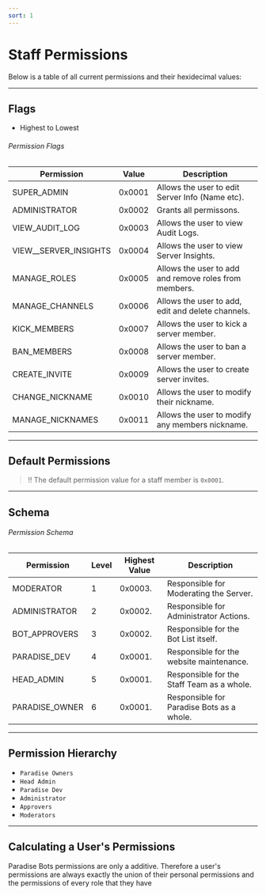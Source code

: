 ```yaml
---
sort: 1
---
```


# Staff Permissions

Below is a table of all current permissions and their hexidecimal values:

---

## Flags
* Highest to Lowest

###### Permission Flags

| Permission                 | Value                  | Description                                                 |
| -------------------------- | ---------------------- | ----------------------------------------------------------- |
| SUPER_ADMIN                | 0x0001                 | Allows the user to edit Server Info (Name etc). |
| ADMINISTRATOR              | 0x0002                 | Grants all permissons. |
| VIEW_AUDIT_LOG             | 0x0003                 | Allows the user to view Audit Logs. |
| VIEW__SERVER_INSIGHTS      | 0x0004                 | Allows the user to view Server Insights. |
| MANAGE_ROLES               | 0x0005                 | Allows the user to add and remove roles from members. |
| MANAGE_CHANNELS            | 0x0006                 | Allows the user to add, edit and delete channels.  |
| KICK_MEMBERS               | 0x0007                 | Allows the user to kick a server member.  |
| BAN_MEMBERS                | 0x0008                 | Allows the user to ban a server member. |
| CREATE_INVITE              | 0x0009                 | Allows the user to create server invites. |
| CHANGE_NICKNAME            | 0x0010                 | Allows the user to modify their nickname. |
| MANAGE_NICKNAMES           | 0x0011                 | Allows the user to modify any members nickname. |

---

## Default Permissions

> ‼️ The default permission value for a staff member is `0x0001`.

---

## Schema

###### Permission Schema

| Permission                 | Level                  | Highest Value                   | Description                            |
| -------------------------- | ---------------------- | ------------------------------- | -------------------------------------- |
| MODERATOR                  | 1                      | 0x0003.                         | Responsible for Moderating the Server. |
| ADMINISTRATOR              | 2                      | 0x0002.                         | Responsible for Administrator Actions. |
| BOT_APPROVERS              | 3                      | 0x0002.                         | Responsible for the Bot List itself.   |
| PARADISE_DEV               | 4                      | 0x0001.                         | Responsible for the website maintenance.|
| HEAD_ADMIN                 | 5                      | 0x0001.                         | Responsible for the Staff Team as a whole.|
| PARADISE_OWNER             | 6                      | 0x0001.                         | Responsible for Paradise Bots as a whole. |

---

## Permission Hierarchy
* `Paradise Owners`
* `Head Admin`
* `Paradise Dev`
* `Administrator`
* `Approvers`
* `Moderators`

---

## Calculating a User's Permissions

Paradise Bots permissions are only a additive. Therefore a user's permissions are always exactly the union of their personal permissions and the permissions of every role that they have
